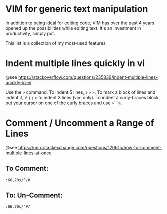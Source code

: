 VIM for generic text manipulation
======

In addition to being ideal for editing code, VIM has over the past 4 years opened up the possibilities while editing text.  It's an investment in productivity, simply put.  

This list is a collection of my most-used features

# Indent multiple lines quickly in vi
@see https://stackoverflow.com/questions/235839/indent-multiple-lines-quickly-in-vi

Use the `>` command. To indent 5 lines, `5` `>` `>`. To mark a block of lines and indent it, `V` `j` `j` `>` to indent 3 lines (vim only). To indent a curly-braces block, put your cursor on one of the curly braces and use `>``%`.

# Comment / Uncomment a Range of Lines
@see https://unix.stackexchange.com/questions/120615/how-to-comment-multiple-lines-at-once


## To Comment:
`:66,70s/^/#`

## To: Un-Comment:
`:66,70s/^#/`